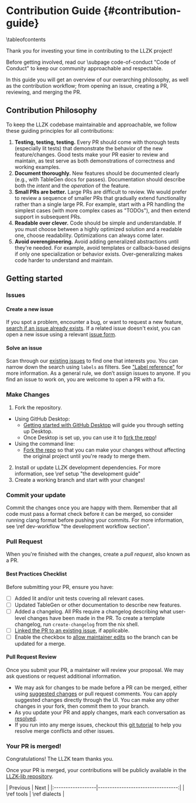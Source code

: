# Contribution Guide {#contribution-guide}

\tableofcontents

Thank you for investing your time in contributing to the LLZK project!

Before getting involved, read our \subpage code-of-conduct "Code of Conduct" to keep our community approachable and respectable.

In this guide you will get an overview of our overarching philosophy, as well as the contribution workflow; from opening an issue, creating a PR, reviewing, and merging the PR.

## Contribution Philosophy

To keep the LLZK codebase maintainable and approachable, we follow these guiding principles for all contributions:

1. **Testing, testing, testing.** Every PR should come with thorough tests (especially lit tests) that demonstrate the behavior of the new feature/changes. Good tests make your PR easier to review and maintain, as test serve as both demonstrations of correctness and working examples.
2. **Document thoroughly.** New features should be documented clearly (e.g., with TableGen docs for passes). Documentation should describe both the *intent* and the *operation* of the feature.
3. **Small PRs are better.** Large PRs are difficult to review. We would prefer to review a sequence of smaller PRs that gradually extend functionality rather than a single large PR. For example, start with a PR handling the simplest cases (with more complex cases as "TODOs"), and then extend support in subsequent PRs.
4. **Readable over clever.** Code should be simple and understandable. If you must choose between a highly optimized solution and a readable one, choose readability. Optimizations can always come later.
5. **Avoid overengineering.** Avoid adding generalized abstractions until they're needed. For example, avoid templates or callback-based designs if only one specialization or behavior exists. Over-generalizing makes code harder to understand and maintain.

## Getting started

### Issues

#### Create a new issue

If you spot a problem, encounter a bug, or want to request a new feature, [search if an issue already exists](https://docs.github.com/en/github/searching-for-information-on-github/searching-on-github/searching-issues-and-pull-requests#search-by-the-title-body-or-comments).
If a related issue doesn't exist, you can open a new issue using a relevant [issue form](https://github.com/Veridise/llzk-lib/issues/new/choose).

#### Solve an issue

Scan through our [existing issues](https://github.com/Veridise/llzk-lib/issues) to find one that interests you.
You can narrow down the search using `labels` as filters.
See ["Label reference"](https://docs.github.com/en/contributing/collaborating-on-github-docs/label-reference) for more information.
As a general rule, we don’t assign issues to anyone.
If you find an issue to work on, you are welcome to open a PR with a fix.


### Make Changes

1. Fork the repository.
  - Using GitHub Desktop:
    - [Getting started with GitHub Desktop](https://docs.github.com/en/desktop/installing-and-configuring-github-desktop/getting-started-with-github-desktop) will guide you through setting up Desktop.
    - Once Desktop is set up, you can use it to [fork the repo](https://docs.github.com/en/desktop/contributing-and-collaborating-using-github-desktop/cloning-and-forking-repositories-from-github-desktop)!
  - Using the command line:
    - [Fork the repo](https://docs.github.com/en/github/getting-started-with-github/fork-a-repo#fork-an-example-repository) so that you can make your changes without affecting the original project until you're ready to merge them.
2. Install or update LLZK development dependencies. For more information, see \ref setup "the development guide"
3. Create a working branch and start with your changes!

### Commit your update

Commit the changes once you are happy with them.
Remember that all code must pass a format check before it can be merged, so consider running clang format
before pushing your commits. For more information, see \ref dev-workflow "the development workflow section".

### Pull Request

When you're finished with the changes, create a _pull request_, also known as a PR.

#### Best Practices Checklist

Before submitting your PR, ensure you have:

- [ ] Added lit and/or unit tests covering all relevant cases.
- [ ] Updated TableGen or other documentation to describe new features.
- [ ] Added a changelog. All PRs require a changelog describing what user-level changes have been made in the PR. To create a template changelog, run `create-changelog` from the nix shell.
- [ ] [Linked the PR to an existing issue](https://docs.github.com/en/issues/tracking-your-work-with-issues/linking-a-pull-request-to-an-issue), if applicable.
- [ ] Enable the checkbox to [allow maintainer edits](https://docs.github.com/en/github/collaborating-with-issues-and-pull-requests/allowing-changes-to-a-pull-request-branch-created-from-a-fork) so the branch can be updated for a merge.

#### Pull Request Review

Once you submit your PR, a maintainer will review your proposal. We may ask questions or request additional information.
- We may ask for changes to be made before a PR can be merged, either using [suggested changes](https://docs.github.com/en/github/collaborating-with-issues-and-pull-requests/incorporating-feedback-in-your-pull-request) or pull request comments.
You can apply suggested changes directly through the UI.
You can make any other changes in your fork, then commit them to your branch.
- As you update your PR and apply changes, mark each conversation as [resolved](https://docs.github.com/en/github/collaborating-with-issues-and-pull-requests/commenting-on-a-pull-request#resolving-conversations).
- If you run into any merge issues, checkout this [git tutorial](https://github.com/skills/resolve-merge-conflicts) to help you resolve merge conflicts and other issues.

### Your PR is merged!

Congratulations! The LLZK team thanks you.

Once your PR is merged, your contributions will be publicly available in the [LLZK-lib repository](https://github.com/Veridise/llzk-lib).

<div class="section_buttons">
| Previous          |                              Next |
|:------------------|----------------------------------:|
| \ref tools | \ref dialects |
</div>